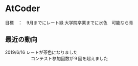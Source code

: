 # AtCoder
目標　：　9月までにレート緑
        大学院卒業までに水色　可能なら青
        
## 最近の動向
2019/6/16 レートが茶色になりました  
　　　　　　コンテスト参加回数が９回を超えました
